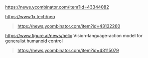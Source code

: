 https://news.ycombinator.com/item?id=43344082

https://www.1x.tech/neo
> https://news.ycombinator.com/item?id=43132260

https://www.figure.ai/news/helix Vision-language-action model for generalist humanoid control
> https://news.ycombinator.com/item?id=43115079